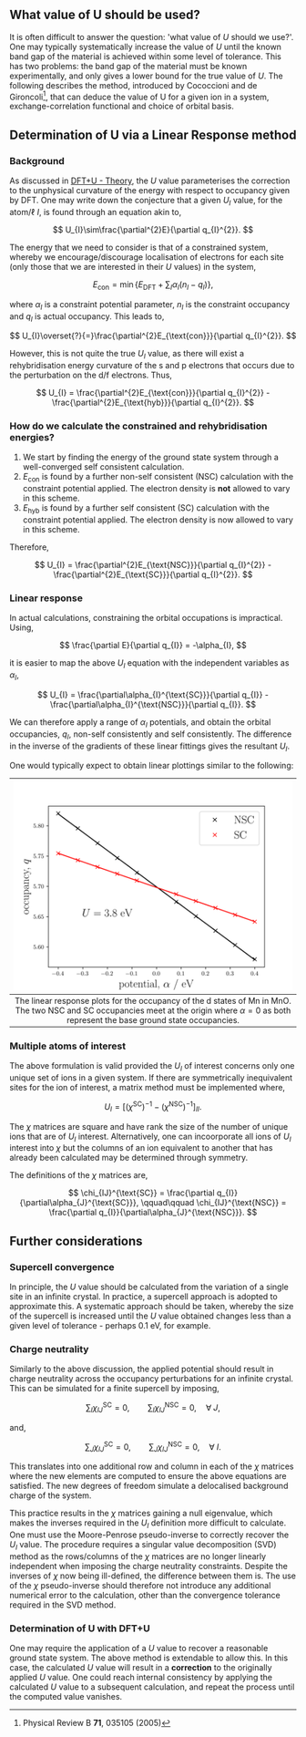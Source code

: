 
## What value of U should be used?
It is often difficult to answer the question: 'what value of $U$ should we use?'. One may typically systematically increase the value of $U$ until the known band gap of the material is achieved within some level of tolerance. This has two problems: the band gap of the material must be known experimentally, and only gives a lower bound for the true value of $U$. The following describes the method, introduced by Cococcioni and de Gironcoli[^1], that can deduce the value of U for a given ion in a system, exchange-correlation functional and choice of orbital basis.


## Determination of U via a Linear Response method
### Background
As discussed in [DFT+U - Theory](dftu-theory.md), the $U$ value parameterises the correction to the unphysical curvature of the energy with respect to occupancy given by DFT. One may write down the conjecture that a given $U_{I}$ value, for the atom/$\ell$ $I$, is found through an equation akin to,

$$ U_{I}\sim\frac{\partial^{2}E}{\partial q_{I}^{2}}. $$

The energy that we need to consider is that of a constrained system, whereby we encourage/discourage localisation of electrons for each site (only those that we are interested in their $U$ values) in the system,

$$ E_{\text{con}} = \min{\left\{E_{\text{DFT}} + \sum_{I}\alpha_{I}\left(n_{I}-q_{I}\right)\right\}}, $$

where $\alpha_{I}$ is a constraint potential parameter, $n_{I}$ is the constraint occupancy and $q_{I}$ is actual occupancy. This leads to,

$$ U_{I}\overset{?}{=}\frac{\partial^{2}E_{\text{con}}}{\partial q_{I}^{2}}. $$

However, this is not quite the true $U_{I}$ value, as there will exist a rehybridisation energy curvature of the s and p electrons that occurs due to the perturbation on the d/f electrons. Thus,

$$ U_{I} = \frac{\partial^{2}E_{\text{con}}}{\partial q_{I}^{2}} - \frac{\partial^{2}E_{\text{hyb}}}{\partial q_{I}^{2}}. $$

### How do we calculate the constrained and rehybridisation energies?
1. We start by finding the energy of the ground state system through a well-converged self consistent calculation.
2. $E_{\text{con}}$ is found by a further non-self consistent (NSC) calculation with the constraint potential applied. The electron density is **not** allowed to vary in this scheme.
3. $E_{\text{hyb}}$ is found by a further self consistent (SC) calculation with the constraint potential applied. The electron density is now allowed to vary in this scheme.

Therefore,

$$ U_{I} = \frac{\partial^{2}E_{\text{NSC}}}{\partial q_{I}^{2}} - \frac{\partial^{2}E_{\text{SC}}}{\partial q_{I}^{2}}. $$

### Linear response
In actual calculations, constraining the orbital occupations is impractical. Using, 

$$ \frac{\partial E}{\partial q_{I}} = -\alpha_{I}, $$

it is easier to map the above $U_{I}$ equation with the independent variables as $\alpha_{I}$,

$$ U_{I} = \frac{\partial\alpha_{I}^{\text{SC}}}{\partial q_{I}} - \frac{\partial\alpha_{I}^{\text{NSC}}}{\partial q_{I}}. $$

We can therefore apply a range of $\alpha_{I}$ potentials, and obtain the orbital occupancies, $q_{I}$, non-self consistently and self consistently. The difference in the inverse of the gradients of these linear fittings gives the resultant $U_{I}$.

One would typically expect to obtain linear plottings similar to the following:

| ![Linear_response_plotting](../../img/linear-response-u.png) |
| :--: |
| The linear response plots for the occupancy of the d states of Mn in MnO. The two NSC and SC occupancies meet at the origin where $\alpha=0$ as both represent the base ground state occupancies. |



### Multiple atoms of interest
The above formulation is valid provided the $U_{I}$ of interest concerns only one unique set of ions in a given system. If there are symmetrically inequivalent sites for the ion of interest, a matrix method must be implemented where,

$$ U_{I} = \left[\left(\chi^{\text{SC}}\right)^{-1} - \left(\chi^{\text{NSC}}\right)^{-1}\right]_{II}. $$

The $\chi$ matrices are square and have rank the size of the number of unique ions that are of $U_{I}$ interest. Alternatively, one can incoorporate all ions of $U_{I}$ interest into $\chi$ but the columns of an ion equivalent to another that has already been calculated may be determined through symmetry.

The definitions of the $\chi$ matrices are,

$$ \chi_{IJ}^{\text{SC}} = \frac{\partial q_{I}}{\partial\alpha_{J}^{\text{SC}}}, \qquad\qquad \chi_{IJ}^{\text{NSC}} = \frac{\partial q_{I}}{\partial\alpha_{J}^{\text{NSC}}}. $$


## Further considerations
### Supercell convergence
In principle, the $U$ value should be calculated from the variation of a single site in an infinite crystal. In practice, a supercell approach is adopted to approximate this. A systematic approach should be taken, whereby the size of the supercell is increased until the $U$ value obtained changes less than a given level of tolerance - perhaps $0.1$ eV, for example.

### Charge neutrality
Similarly to the above discussion, the applied potential should result in charge neutrality across the occupancy perturbations for an infinite crystal. This can be simulated for a finite supercell by imposing,

$$ \sum_{I} \chi_{IJ}^{\text{SC}} = 0, \qquad \sum_{I} \chi_{IJ}^{\text{NSC}} = 0, \quad\forall\;J, $$

and,

$$ \sum_{J} \chi_{IJ}^{\text{SC}} = 0, \qquad \sum_{J} \chi_{IJ}^{\text{NSC}} = 0, \quad\forall\;I. $$

This translates into one additional row and column in each of the $\chi$ matrices where the new elements are computed to ensure the above equations are satisfied. The new degrees of freedom simulate a delocalised background charge of the system.

This practice results in the $\chi$ matrices gaining a null eigenvalue, which makes the inverses required in the $U_{I}$ definition more difficult to calculate. One must use the Moore-Penrose pseudo-inverse to correctly recover the $U_{I}$ value. The procedure requires a singular value decomposition (SVD) method as the rows/columns of the $\chi$ matrices are no longer linearly independent when imposing the charge neutrality constraints. Despite the inverses of $\chi$ now being ill-defined, the difference between them is. The use of the $\chi$ pseudo-inverse should therefore not introduce any additional numerical error to the calculation, other than the convergence tolerance required in the SVD method.

### Determination of U with DFT+U
One may require the application of a $U$ value to recover a reasonable ground state system. The above method is extendable to allow this. In this case, the calculated $U$ value will result in a **correction** to the originally applied $U$ value. One could reach internal consistency by applying the calculated $U$ value to a subsequent calculation, and repeat the process until the computed value vanishes.


[^1]: Physical Review B **71**, 035105 (2005)
